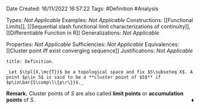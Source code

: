 <div class="topSpace"></div>

Date Created: 16/11/2022 16:57:22
Tags: #Definition #Analysis

Types: _Not Applicable_
Examples: _Not Applicable_
Constructions: [[Functional Limits]], [[Sequential slash functional limit characterizations of continuity]], [[Differentiable Function in R]]
Generalizations: _Not Applicable_

Properties: _Not Applicable_
Sufficiencies: _Not Applicable_
Equivalences: [[Cluster point iff exist converging sequence]]
Justifications: _Not Applicable_

``` ad-Definition
title: Definition.

_Let $\tpl{X,\mc{T}}$ be a topological space and fix $S\subseteq X$. A point $p\in S$ is said to be a **cluster point of $S$** if $p\in\bar{S\comp\l\{p\r\}}$._

```

**Remark.** Cluster points of $S$ are also called **limit points** or **accumulation points** of $S$.<span style="float:right;">$\blacklozenge$</span>
